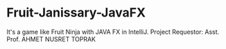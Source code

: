# Fruit-Janissary-JavaFX
It's a game like Fruit Ninja with JAVA FX in IntelliJ.
Project Requestor: Asst. Prof. AHMET NUSRET TOPRAK
